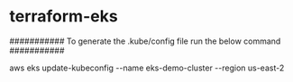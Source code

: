 # terraform-eks

########### To generate the .kube/config file run the below command  ###########

aws eks update-kubeconfig --name eks-demo-cluster --region us-east-2    
